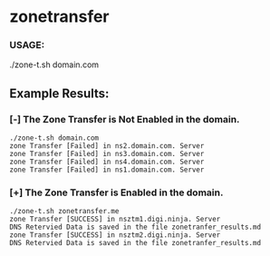 # zonetransfer

### USAGE:

./zone-t.sh domain.com

## Example Results:

### [-] The Zone Transfer is Not Enabled in the domain.
```
./zone-t.sh domain.com
zone Transfer [Failed] in ns2.domain.com. Server
zone Transfer [Failed] in ns3.domain.com. Server
zone Transfer [Failed] in ns4.domain.com. Server
zone Transfer [Failed] in ns1.domain.com. Server
```
### [+] The Zone Transfer is Enabled in the domain. 
```
./zone-t.sh zonetransfer.me
zone Transfer [SUCCESS] in nsztm1.digi.ninja. Server
DNS Retervied Data is saved in the file zonetranfer_results.md
zone Transfer [SUCCESS] in nsztm2.digi.ninja. Server
DNS Retervied Data is saved in the file zonetranfer_results.md
```
